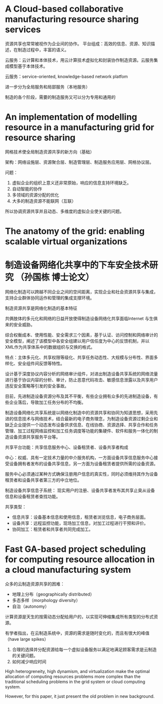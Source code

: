 # A Cloud-based collaborative manufacturing resource sharing services

资源共享也常常被视作为企业间的协作。
平台组成：高效的信息、资源、知识描述，在制造过程中，丰富的语义。

云服务：云计算和本体技术，用云计算技术虚拟化和封装协作制造资源。云服务集成模型基于本体技术。

云服务：service-oriented, knowledge-based network platfom

进一步分为全局服务和局部服务（本地服务）

制造的各个阶段，需要的制造服务又可以分为专用和通用的

# An implementation of modelling resource in a manufacturing grid for resource sharing

网格技术使全局制造资源共享的新方向（基础）

架构：网络设施层、资源聚合层、制造管理层、制造服务应用层、网格协议层。

问题：

1. 虚拟企业的组织上意义还非常原始，响应的信息支持环境缺乏。
2. 自动智能的协作
3. 多领域的资源分配的优化
4. 大多的制造资源不能联网（互联）

所以协调资源共享并且动态、多维度的虚拟企业使关键的问题。

# The anatomy of the grid: enabling scalable virtual organizations

# 制造设备网络化共享中的下车安全技术研究 （孙国栋 博士论文）

网络化制造可以跨越不同企业之间的空间距离，实现企业和社会资源共享与集成，支持企业群体协同运作和管理的集成支撑环境。

制造资源共享是网络化制造的基本特征

共俩肢体的多元化和网络的日益开放使得制造设备网络化共享面临Internet 与生俱来的安全威胁。

综合权衡成本、使用性能、安全需求三个因素，基于认证、访问控制和网络审计的安全模型，阐述了该模型中各安全组建以用户信任度为中心的反馈机制，并以XML作为共享体系中的数据组织与交换的格式。

特点：主体多元化、共享权限等级化、共享任务动态性、大规模与分布性、界面多样化、安全组件间反馈等特性。

设计基于深度协议内容分析的网络审计组件，对进出制造设备共享系统的网络流量进行基于协议内容的分析、审计，防止恶意代码攻击、敏感信息泄露以及共享用户违反安全策略等引发的安全事故。

目前，先进制造设备资源分布及其不平衡，有些企业拥有众多的先进制造设备，有些企业落后，导致加工任务分布的不均衡。

制造设备网络化共享系统是以网络化制造中的资源共享和协同为知道思想，采用先进的信息技术与网络技术，结合最新的电子商务理念，为制造设备资源过剩企业和缺乏企业提供一个动态发布设备供求信息、在线协商、资源选择、共享合作和任务管理、加工过程网络监控和加工任务调度等功能的集硬件、软件和服务一体化的制造设备资源共享服务平台等。

共享平台功能：共享信息服务中心、设备租赁者、设备共享者构成

中心：权威、具有一定技术力量的中介服务机构，一方面设备共享信息服务中心接受设备拥有者发布的设备共享信息，另一方面为设备租赁者提供所需的设备资源。

服务中心必须通过某种方式确保注册用户信息的真实性，同时必须维持其作为设备租赁者和设备共享者第三方的中立地位。

制造设备共享信息子系统：
现实用户的注册、设备共享者发布其共享止臭从设备信息和设备租赁者查找功能。

共享类型：
- 信息共享：设备基本信息和使用信息，租赁者浏览信息，电子商务层面。
- 设备共享：远程监控功能，现场加工信息，对加工过程进行干预和评价。
- 协同加工：租赁者和共享者共同完成加工。

# Fast GA-based project scheduling for computing resource allocation in a cloud manufacturing system

众多的云制造资源共享的困难：
- 地理上分布（geographically distributed）
- 多态多样（morphology diversity）
- 自治（autonomy）

计算资源是天生的按需动态分配给用户的，以实现可伸缩集成所有类型的分布式资源。

有学者指出，在云制造系统中，资源的需求是随时变化的，而且有很大的峰值（have large spikes）

1. 合理的选择并分配资源给每一个虚拟设备服务以满足地满足顾客需求是云制造的关键问题。
2. 如何减少响应时间

High heterogreneity, high dynamism, and virtualization make the optimal allocation of computing resources problems more complex than the traditional scheduling problems in the grid system or cloud computing system.

However, for this paper, it just present the old problem in new background.